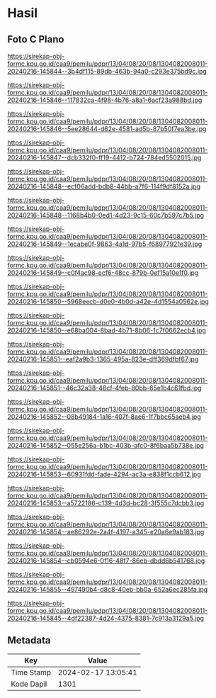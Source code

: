 # Hasil

## Foto C Plano

https://sirekap-obj-formc.kpu.go.id/caa9/pemilu/pdpr/13/04/08/20/08/1304082008011-20240216-145844--3b4df115-89db-463b-94a0-c293e375bd9c.jpg

https://sirekap-obj-formc.kpu.go.id/caa9/pemilu/pdpr/13/04/08/20/08/1304082008011-20240216-145846--117832ca-4f98-4b76-a8a1-6acf23a988bd.jpg

https://sirekap-obj-formc.kpu.go.id/caa9/pemilu/pdpr/13/04/08/20/08/1304082008011-20240216-145846--5ee28644-d62e-4581-ad5b-87b50f7ea3be.jpg

https://sirekap-obj-formc.kpu.go.id/caa9/pemilu/pdpr/13/04/08/20/08/1304082008011-20240216-145847--dcb332f0-ff19-4412-b724-784ed5502015.jpg

https://sirekap-obj-formc.kpu.go.id/caa9/pemilu/pdpr/13/04/08/20/08/1304082008011-20240216-145848--ecf06add-bdb8-44bb-a7f6-114f9df8152a.jpg

https://sirekap-obj-formc.kpu.go.id/caa9/pemilu/pdpr/13/04/08/20/08/1304082008011-20240216-145848--1168b4b0-0ed1-4d23-9c15-60c7b597c7b5.jpg

https://sirekap-obj-formc.kpu.go.id/caa9/pemilu/pdpr/13/04/08/20/08/1304082008011-20240216-145849--1ecabe0f-9863-4a1d-97b5-f68977921e39.jpg

https://sirekap-obj-formc.kpu.go.id/caa9/pemilu/pdpr/13/04/08/20/08/1304082008011-20240216-145849--c0f4ac98-ecf6-48cc-879b-0ef15a10e1f0.jpg

https://sirekap-obj-formc.kpu.go.id/caa9/pemilu/pdpr/13/04/08/20/08/1304082008011-20240216-145850--5968eecb-d0e0-4b0d-a42e-4d1554a0562e.jpg

https://sirekap-obj-formc.kpu.go.id/caa9/pemilu/pdpr/13/04/08/20/08/1304082008011-20240216-145850--e68ba004-8bad-4b71-8b06-1c7f0662ecb4.jpg

https://sirekap-obj-formc.kpu.go.id/caa9/pemilu/pdpr/13/04/08/20/08/1304082008011-20240216-145851--eaf2a9b3-1365-495a-823e-dff369dfbf67.jpg

https://sirekap-obj-formc.kpu.go.id/caa9/pemilu/pdpr/13/04/08/20/08/1304082008011-20240216-145851--46c32a38-48cf-4feb-80bb-65e1b4c61fbd.jpg

https://sirekap-obj-formc.kpu.go.id/caa9/pemilu/pdpr/13/04/08/20/08/1304082008011-20240216-145852--08b49184-1a16-407f-8ae6-1f7bbc65aeb4.jpg

https://sirekap-obj-formc.kpu.go.id/caa9/pemilu/pdpr/13/04/08/20/08/1304082008011-20240216-145852--055e256a-b1bc-403b-afc0-8f6baa5b738e.jpg

https://sirekap-obj-formc.kpu.go.id/caa9/pemilu/pdpr/13/04/08/20/08/1304082008011-20240216-145853--60931fdd-fade-4294-ac3a-e838f1ccb612.jpg

https://sirekap-obj-formc.kpu.go.id/caa9/pemilu/pdpr/13/04/08/20/08/1304082008011-20240216-145853--a5722186-c139-4d3d-bc28-3f555c7dcbb3.jpg

https://sirekap-obj-formc.kpu.go.id/caa9/pemilu/pdpr/13/04/08/20/08/1304082008011-20240216-145854--ae86292e-2a4f-4197-a345-e20a6e9ab183.jpg

https://sirekap-obj-formc.kpu.go.id/caa9/pemilu/pdpr/13/04/08/20/08/1304082008011-20240216-145854--cb0594e6-0f16-48f7-86eb-dbdd6b541768.jpg

https://sirekap-obj-formc.kpu.go.id/caa9/pemilu/pdpr/13/04/08/20/08/1304082008011-20240216-145855--497490b4-d8c8-40eb-bb0a-652a6ec285fa.jpg

https://sirekap-obj-formc.kpu.go.id/caa9/pemilu/pdpr/13/04/08/20/08/1304082008011-20240216-145845--4df22387-4d24-4375-8381-7c913a3129a5.jpg


## Metadata

| Key        | Value               |
| ---------- | ------------------- |
| Time Stamp | 2024-02-17 13:05:41 |
| Kode Dapil | 1301                |



